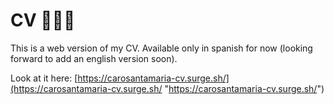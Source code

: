 # CV 👩🏻‍💻
This is a web version of my CV. Available only in spanish for now (looking forward to add an english version soon).

Look at it here: [https://carosantamaria-cv.surge.sh/](https://carosantamaria-cv.surge.sh/ "https://carosantamaria-cv.surge.sh/")
